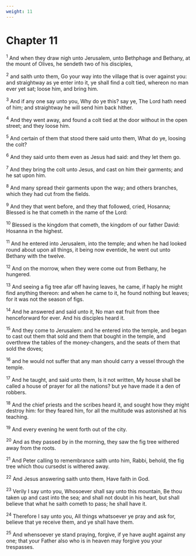 ```yaml
---
weight: 11
---
```


# Chapter 11

<sup>1</sup> And when they draw nigh unto Jerusalem, unto Bethphage and Bethany, at the mount of Olives, he sendeth two of his disciples, 

<sup>2</sup> and saith unto them, Go your way into the village that is over against you: and straightway as ye enter into it, ye shall find a colt tied, whereon no man ever yet sat; loose him, and bring him. 

<sup>3</sup> And if any one say unto you, Why do ye this? say ye, The Lord hath need of him; and straightway he will send him back hither. 

<sup>4</sup> And they went away, and found a colt tied at the door without in the open street; and they loose him. 

<sup>5</sup> And certain of them that stood there said unto them, What do ye, loosing the colt? 

<sup>6</sup> And they said unto them even as Jesus had said: and they let them go. 

<sup>7</sup> And they bring the colt unto Jesus, and cast on him their garments; and he sat upon him. 

<sup>8</sup> And many spread their garments upon the way; and others branches, which they had cut from the fields. 

<sup>9</sup> And they that went before, and they that followed, cried, Hosanna; Blessed is he that cometh in the name of the Lord: 

<sup>10</sup> Blessed is the kingdom that cometh, the kingdom of our father David: Hosanna in the highest. 

<sup>11</sup> And he entered into Jerusalem, into the temple; and when he had looked round about upon all things, it being now eventide, he went out unto Bethany with the twelve. 

<sup>12</sup> And on the morrow, when they were come out from Bethany, he hungered. 

<sup>13</sup> And seeing a fig tree afar off having leaves, he came, if haply he might find anything thereon: and when he came to it, he found nothing but leaves; for it was not the season of figs. 

<sup>14</sup> And he answered and said unto it, No man eat fruit from thee henceforward for ever. And his disciples heard it. 

<sup>15</sup> And they come to Jerusalem: and he entered into the temple, and began to cast out them that sold and them that bought in the temple, and overthrew the tables of the money-changers, and the seats of them that sold the doves; 

<sup>16</sup> and he would not suffer that any man should carry a vessel through the temple. 

<sup>17</sup> And he taught, and said unto them, Is it not written, My house shall be called a house of prayer for all the nations? but ye have made it a den of robbers. 

<sup>18</sup> And the chief priests and the scribes heard it, and sought how they might destroy him: for they feared him, for all the multitude was astonished at his teaching. 

<sup>19</sup> And every evening he went forth out of the city. 

<sup>20</sup> And as they passed by in the morning, they saw the fig tree withered away from the roots. 

<sup>21</sup> And Peter calling to remembrance saith unto him, Rabbi, behold, the fig tree which thou cursedst is withered away. 

<sup>22</sup> And Jesus answering saith unto them, Have faith in God. 

<sup>23</sup> Verily I say unto you, Whosoever shall say unto this mountain, Be thou taken up and cast into the sea; and shall not doubt in his heart, but shall believe that what he saith cometh to pass; he shall have it. 

<sup>24</sup> Therefore I say unto you, All things whatsoever ye pray and ask for, believe that ye receive them, and ye shall have them. 

<sup>25</sup> And whensoever ye stand praying, forgive, if ye have aught against any one; that your Father also who is in heaven may forgive you your trespasses. 


